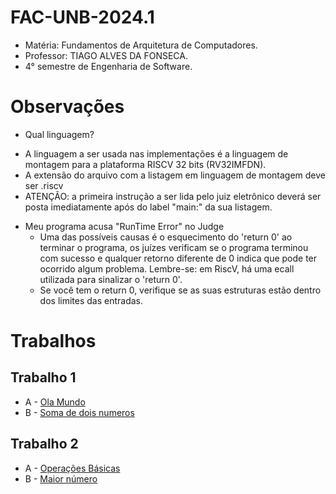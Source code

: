 # FAC-UNB-2024.1

* Matéria: Fundamentos de Arquitetura de Computadores.
* Professor: TIAGO ALVES DA FONSECA.
* 4° semestre de Engenharia de Software.

# Observações
* Qual linguagem?
 - A linguagem a ser usada nas implementações é a linguagem de montagem
   para a plataforma RISCV 32 bits (RV32IMFDN).
 - A extensão do arquivo com a listagem em linguagem de montagem deve
   ser .riscv
 - ATENÇÃO: a primeira instrução a ser lida pelo juiz eletrônico deverá
   ser posta imediatamente após do label "main:" da sua listagem.
 
* Meu programa acusa "RunTime Error" no Judge
  - Uma das possíveis causas é o esquecimento do 'return 0' ao terminar o
    programa, os juízes verificam se o programa terminou com sucesso e
    qualquer retorno diferente de 0 indica que pode ter ocorrido algum
    problema. Lembre-se: em RiscV, há uma ecall utilizada para sinalizar
    o 'return 0'.
  - Se você tem o return 0, verifique se as suas estruturas estão dentro dos
    limites das entradas.

# Trabalhos

## Trabalho 1
* A - [Ola Mundo](https://moj.naquadah.com.br/contests/ta_fac_t1_2024_1/olamundo.pdf)
* B - [Soma de dois numeros](https://moj.naquadah.com.br/contests/ta_fac_t1_2024_1/soma2.pdf)

## Trabalho 2
* A - [Operações Básicas](https://moj.naquadah.com.br/contests/ta_fac_t2_2024_1/operacoesbasicas2.html)
* B - [Maior número](https://moj.naquadah.com.br/contests/ta_fac_t2_2024_1/maior_numero_2.pdf)
